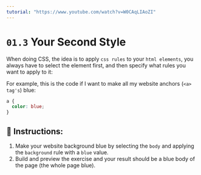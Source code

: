 ```yaml
---
tutorial: "https://www.youtube.com/watch?v=W0CAqLIAoZI"
---
```


# `01.3` Your Second Style

When doing CSS, the idea is to apply `css rules` to your `html elements`, you always have to select the element first, and then specify what rules you want to apply to it:

For example, this is the code if I want to make all my website anchors (`<a> tag's`) blue:

```css
a {
  color: blue;
}
```

## 📝 Instructions:

1. Make your website background blue by selecting the `body` and applying the `background` rule with a `blue` value.
2. Build and preview the exercise and your result should be a blue body of the page (the whole page blue).
